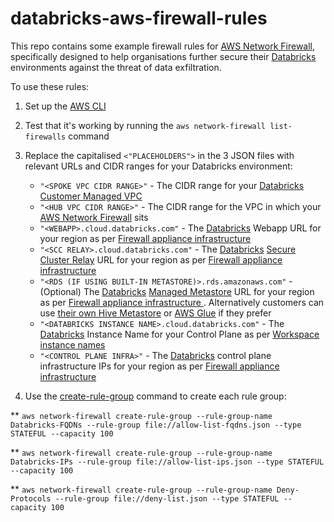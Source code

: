 # databricks-aws-firewall-rules

This repo contains some example firewall rules for [AWS Network Firewall](https://aws.amazon.com/network-firewall/), specifically designed to help organisations further secure their [Databricks](https://databricks.com/) environments against the threat of data exfiltration. 

To use these rules:

1) Set up the [AWS CLI](https://docs.aws.amazon.com/cli/)
2) Test that it's working by running the ```aws network-firewall list-firewalls``` command
3) Replace the capitalised ```<"PLACEHOLDERS">``` in the 3 JSON files with relevant URLs and CIDR ranges for your Databricks environment:
  
    * ```"<SPOKE VPC CIDR RANGE>"``` - The CIDR range for your [Databricks](https://databricks.com/) [Customer Managed VPC](https://docs.databricks.com/administration-guide/cloud-configurations/aws/customer-managed-vpc.html)
    * ```"<HUB VPC CIDR RANGE>"``` - The CIDR range for the VPC in which your [AWS Network Firewall](https://aws.amazon.com/network-firewall/) sits
    * ```"<WEBAPP>.cloud.databricks.com"``` - The [Databricks](https://databricks.com/) Webapp URL for your region as per [Firewall appliance infrastructure
](https://docs.databricks.com/administration-guide/cloud-configurations/aws/customer-managed-vpc.html#firewall-appliance-infrastructure)
    * ```"<SCC RELAY>.cloud.databricks.com"``` - The [Databricks](https://databricks.com/) [Secure Cluster Relay](https://docs.databricks.com/security/secure-cluster-connectivity.html) URL for your region as per [Firewall appliance infrastructure
](https://docs.databricks.com/administration-guide/cloud-configurations/aws/customer-managed-vpc.html#firewall-appliance-infrastructure)
    * ```"<RDS (IF USING BUILT-IN METASTORE)>.rds.amazonaws.com"``` - (Optional) The [Databricks](https://databricks.com/) [Managed Metastore](https://docs.databricks.com/data/metastores/index.html) URL for your region as per [Firewall appliance infrastructure
](https://docs.databricks.com/administration-guide/cloud-configurations/aws/customer-managed-vpc.html#firewall-appliance-infrastructure). Alternatively customers can use [their own Hive Metastore](https://docs.databricks.com/data/metastores/external-hive-metastore.html) or [AWS Glue](https://docs.databricks.com/data/metastores/aws-glue-metastore.html) if they prefer
    * ```"<DATABRICKS INSTANCE NAME>.cloud.databricks.com"``` - The [Databricks](https://databricks.com/) Instance Name for your Control Plane as per [Workspace instance names
](https://docs.databricks.com/workspace/workspace-details.html#workspace-url)
    * ```"<CONTROL PLANE INFRA>"``` - The [Databricks](https://databricks.com/) control plane infrastructure IPs for your region as per [Firewall appliance infrastructure
](https://docs.databricks.com/administration-guide/cloud-configurations/aws/customer-managed-vpc.html#firewall-appliance-infrastructure)
  
4) Use the [create-rule-group](https://docs.aws.amazon.com/cli/latest/reference/network-firewall/create-rule-group.html) command to create each rule group:

  ** ```aws network-firewall create-rule-group --rule-group-name Databricks-FQDNs --rule-group file://allow-list-fqdns.json --type STATEFUL --capacity 100```

  ** ```aws network-firewall create-rule-group --rule-group-name Databricks-IPs --rule-group file://allow-list-ips.json --type STATEFUL --capacity 100```

  ** ```aws network-firewall create-rule-group --rule-group-name Deny-Protocols --rule-group file://deny-list.json --type STATEFUL --capacity 100```
